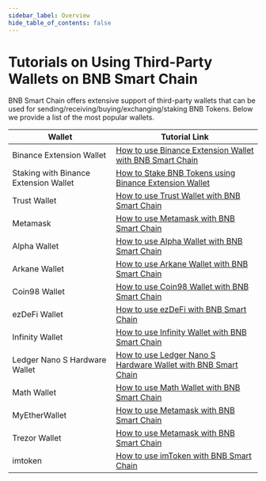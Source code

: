 ```yaml
---
sidebar_label: Overview
hide_table_of_contents: false
---
```


# Tutorials on Using Third-Party Wallets on BNB Smart Chain
BNB Smart Chain offers extensive support of third-party wallets that can be used for sending/receiving/buying/exchanging/staking BNB Tokens. Below we provide a list of the most popular wallets.

| Wallet | Tutorial Link |
|--------------|---------------|
| Binance Extension Wallet| [How to use Binance Extension Wallet with BNB Smart Chain](../binance.md) |
| Staking with Binance Extension Wallet | [How to Stake BNB Tokens using Binance Extension Wallet](../wallet/staking.md)    
| Trust Wallet | [How to use Trust Wallet with BNB Smart Chain](../wallet/trustwallet.md) |
| Metamask| [How to use Metamask with BNB Smart Chain](../wallet/metamask.md)|
| Alpha Wallet | [How to use Alpha Wallet with BNB Smart Chain](../wallet/AlphaWallet.md) |
| Arkane Wallet | [How to use Arkane Wallet with BNB Smart Chain](../wallet/arkane.md) |
| Coin98 Wallet | [How to use Coin98 Wallet with BNB Smart Chain](../wallet/coin98wallet.md) |
| ezDeFi Wallet | [How to use ezDeFi with BNB Smart Chain](../wallet/ezdefi.md) |
| Infinity Wallet | [How to use Infinity Wallet with BNB Smart Chain](../wallet/infinitywallet.md) |
| Ledger Nano S Hardware Wallet | [How to use Ledger Nano S Hardware Wallet with BNB Smart Chain](../wallet/ledger.md) |
| Math Wallet | [How to use Math Wallet with BNB Smart Chain](../wallet/math.md) |
| MyEtherWallet | [How to use Metamask with BNB Smart Chain](../wallet/myetherwallet.md) |
| Trezor Wallet | [How to use Metamask with BNB Smart Chain](../wallet/trezor.md) |
| imtoken | [How to use imToken with BNB Smart Chain](tutorial/BSCimToken.md) |


 
